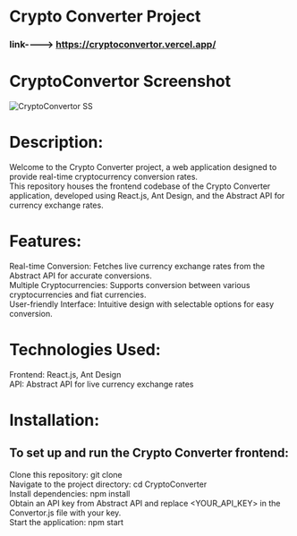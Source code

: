 # Crypto Converter Project
### link---->  https://cryptoconvertor.vercel.app/
# CryptoConvertor Screenshot

![CryptoConvertor SS](https://github.com/mohdhadi01/Crypto-Convertor/assets/113933716/158bdb9a-5495-42b7-b485-f1f48256a17b)


# Description:
Welcome to the Crypto Converter project, a web application designed to provide real-time cryptocurrency conversion rates. \
This repository houses the frontend codebase of the Crypto Converter application, developed using React.js, Ant Design, and the Abstract API for currency exchange rates.

# Features:
Real-time Conversion: Fetches live currency exchange rates from the Abstract API for accurate conversions. \
Multiple Cryptocurrencies: Supports conversion between various cryptocurrencies and fiat currencies. \
User-friendly Interface: Intuitive design with selectable options for easy conversion. 

# Technologies Used:
Frontend: React.js, Ant Design \
API: Abstract API for live currency exchange rates

# Installation:
## To set up and run the Crypto Converter frontend:

Clone this repository: git clone <repository-url> \
Navigate to the project directory: cd CryptoConverter \
Install dependencies: npm install \
Obtain an API key from Abstract API and replace <YOUR_API_KEY> in the Convertor.js file with your key. \
Start the application: npm start 

